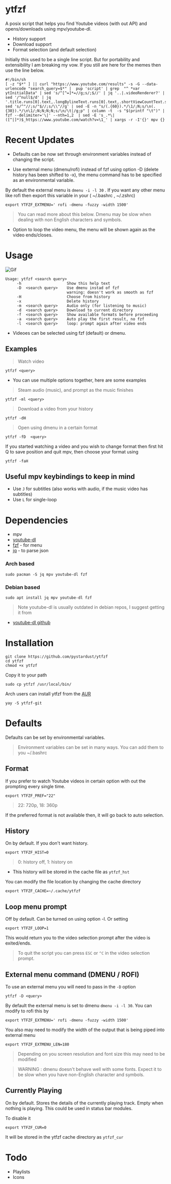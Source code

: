 # ytfzf

A posix script that helps you find Youtube videos (with out API) and opens/downloads using mpv/youtube-dl.
* History support
* Download support
* Format selection (and default selection)

Initially this used to be a single line script. But for portability and extensibility I am breaking my vow. If you still are here for the memes then use the line below. 

	#!/bin/sh
	[ -z "$*" ] || curl "https://www.youtube.com/results" -s -G --data-urlencode "search_query=$*" |  pup 'script' | grep  "^ *var ytInitialData" | sed 's/^[^=]*=//g;s/;$//' | jq '..|.videoRenderer?' | sed '/^null$/d' | jq '.title.runs[0].text,.longBylineText.runs[0].text,.shortViewCountText.simpleText,.lengthText.simpleText,.publishedTimeText.simpleText,.videoId'| sed 's/^"//;s/"$//;s/\\"//g' | sed -E -n "s/(.{60}).*/\1/;N;s/\n(.{30}).*/\n\1/;N;N;N;N;s/\n/\t|/g;p" | column -t  -s "$(printf "\t")" | fzf --delimiter='\|' --nth=1,2  | sed -E 's_.*\|([^|]*)$_https://www.youtube.com/watch?v=\1_' | xargs -r -I'{}' mpv {}


# Recent Updates

* Defaults can be now set through environment variables instead of changing the script.

* Use external menu (dmenu/rofi) instead of fzf using option -D  (delete history has been shifted to -x), the menu command has to be specified as an environmental variable. 

By default the external menu is `dmenu -i -l 30` . If you want any other menu like rofi then export this variable in your ( ~/.bashrc , ~/.zshrc)

```
export YTFZF_EXTMENU=' rofi -dmenu -fuzzy -width 1500'
```

> You can read more about this below. Dmenu may be slow when dealing with non English characters and symbols. 

* Option to loop the video menu, the menu will be shown again as the video ends/closes.

# Usage

![Gif](ytfzf.gif)

```
Usage: ytfzf <search query>
     -h                    Show this help text
     -D  <search query>    Use dmenu instad of fzf
                           warning: doesn't work as smooth as fzf
     -H                    Choose from history
     -x                    Delete history
     -m  <search query>    Audio only (for listening to music)
     -d  <search query>    Download to current directory
     -f  <search query>    Show available formats before proceeding
     -a  <search query>    Auto play the first result, no fzf
     -l  <search query>    loop: prompt again after video ends
 ```


* Videoes can be selected using fzf (default) or dmenu.

## Examples
> Watch video

	ytfzf <query>
	
* You can use multiple options together, here are some examples

> Steam audio (music), and prompt as the music finishes

	ytfzf -ml <query>


> Download a video from your history

	ytfzf -dH

> Open using dmenu in a certain format

	ytfzf -fD  <query>

If you started watching a video and you wish to change format then 
first hit Q to save position and quit mpv, then choose your format using

	ytfzf -faH

## Useful mpv keybindings to keep in mind
* Use `J` for subtitles (also works with audio, if the music video has subtitles)
* Use `L` for single-loop

# Dependencies
* mpv
* [youtube-dl](https://github.com/ytdl-org/youtube-dl)
* [fzf](https://github.com/junegunn/fzf) - for menu
* [jq](https://github.com/stedolan/jq) - to parse json

### Arch based

	sudo pacman -S jq mpv youtube-dl fzf 

### Debian based

	sudo apt install jq mpv youtube-dl fzf 

> Note youtube-dl is usually outdated in debian repos, I suggest getting it from 

* [youtube-dl github](https://github.com/ytdl-org/youtube-dl)

# Installation

	git clone https://github.com/pystardust/ytfzf
	cd ytfzf
	chmod +x ytfzf

Copy it to your path
	
	sudo cp ytfzf /usr/local/bin/

Arch users can install ytfzf from the [AUR](https://aur.archlinux.org/packages/ytfzf-git/)
	
	yay -S ytfzf-git
        

# Defaults

Defaults can be set by environmental variables.

> Environment variables can be set in many ways. You can add them to you ~/.bashrc 

## Format

If you prefer to watch Youtube videos in certain option with out the prompting every single time.

```
export YTFZF_PREF="22"                   
```

> 22: 720p,
> 18: 360p

If the preferred format is not available then, it will go back to auto selection.



## History

On by default. If you don't want history.

```
export YTFZF_HIST=0
```
> 0: history off, 1: history on

* This history will be stored in the cache file as `ytfzf_hst`

You can modify the file location by changing the cache directory

```
export YTFZF_CACHE=~/.cache/ytfzf
```


## Loop menu prompt

Off by default.  Can be turned on using option -l. Or setting

```
export YTFZF_LOOP=1
```

This would return you to the video selection prompt after the video is exited/ends.

> To quit the script you can press `ESC` or `^C` in the video selection prompt.

## External menu command (DMENU / ROFI)

To use an external menu you will need to pass in the `-D` option
```
ytfzf -D <query>
```

By default the external menu is set to dmenu `dmenu -i -l 30`. You can modify to rofi this by

```
export YTFZF_EXTMENU=' rofi -dmenu -fuzzy -width 1500'
```

You also may need to modify the width of the output that is being piped into external menu

```
export YTFZF_EXTMENU_LEN=180
```

> Depending on you screen resolution and font size this may need to be modified

> WARNING : dmenu doesn't behave well with some fonts. Expect it to be slow when you have non-English character and symbols.



## Currently Playing

On by default. Stores the details of the currently playing track. Empty when nothing is playing. This could be used in status bar modules.


To disable it
```
export YTFZF_CUR=0
```

It will be stored in the ytfzf cache directory as `ytfzf_cur`


# Todo

* Playlists
* Icons
